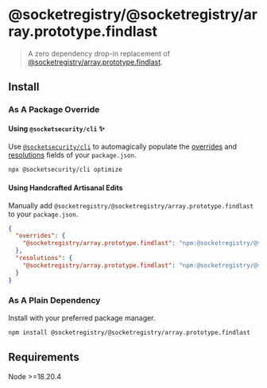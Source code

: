 # @socketregistry/@socketregistry/array.prototype.findlast

> A zero dependency drop-in replacement of
> [@socketregistry/array.prototype.findlast](https://www.npmjs.com/package/@socketregistry/array.prototype.findlast).

## Install

### As A Package Override

#### Using `@socketsecurity/cli` :sparkles:

Use [`@socketsecurity/cli`](https://www.npmjs.com/package/@socketsecurity/cli)
to automagically populate the
[overrides](https://docs.npmjs.com/cli/v9/configuring-npm/package-json#overrides)
and [resolutions](https://yarnpkg.com/configuration/manifest#resolutions) fields
of your `package.json`.

```sh
npx @socketsecurity/cli optimize
```

#### Using Handcrafted Artisanal Edits

Manually add `@socketregistry/@socketregistry/array.prototype.findlast` to your
`package.json`.

```json
{
  "overrides": {
    "@socketregistry/array.prototype.findlast": "npm:@socketregistry/@socketregistry/array.prototype.findlast@^1"
  },
  "resolutions": {
    "@socketregistry/array.prototype.findlast": "npm:@socketregistry/@socketregistry/array.prototype.findlast@^1"
  }
}
```

### As A Plain Dependency

Install with your preferred package manager.

```sh
npm install @socketregistry/@socketregistry/array.prototype.findlast
```

## Requirements

Node &gt;=18.20.4
